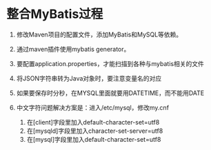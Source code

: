 # 整合MyBatis过程

1. 修改Maven项目的配置文件，添加MyBatis和MySQL等依赖。

2. 通过maven插件使用mybatis generator。

3. 要配置application.properties，才能扫描到各种与mybatis相关的文件

4. 将JSON字符串转为Java对象时，要注意变量名的对应

5. 如果要保存时分秒，在MYSQL里面就要用DATETIME，而不能用DATE

6. 中文字符问题解决方案是：进入/etc/mysql，修改my.cnf
    1. 在[client]字段里加入default-character-set=utf8
    2. 在[mysqld]字段里加入character-set-server=utf8
    3. 在[mysql]字段里加入default-character-set=utf8